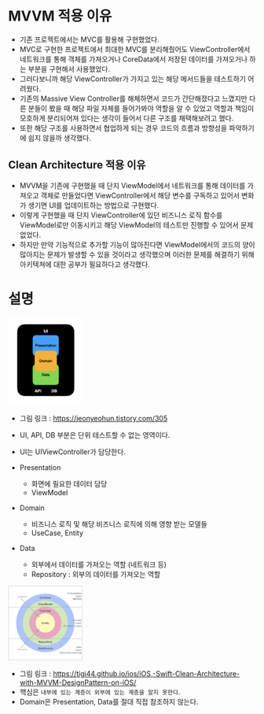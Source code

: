 # MVVM 적용 이유
- 기존 프로젝트에서는 MVC를 활용해 구현했었다.
- MVC로 구현한 프로젝트에서 최대한 MVC를 분리해줬어도 ViewController에서 네트워크를 통해 객체를 가져오거나 CoreData에서 저장된 데이터를 가져오거나 하는 부분을 구현해서 사용했었다.
- 그러다보니까 해당 ViewController가 가지고 있는 해당 메서드들을 테스트하기 어려웠다.
- 기존의 Massive View Controller를 해체하면서 코드가 간단해졌다고 느꼈지만 다른 분들이 봤을 때 해당 파일 자체를 들어가봐야 역할을 알 수 있었고 역할과 책임이 모호하게 분리되어져 있다는 생각이 들어서 다른 구조를 채택해보려고 했다.
- 또한 해당 구조를 사용하면서 협업하게 되는 경우 코드의 흐름과 방향성을 파악하기에 쉽지 않을까 생각했다.

## Clean Architecture 적용 이유
- MVVM을 기존에 구현했을 때 단지 ViewModel에서 네트워크를 통해 데이터를 가져오고 객체로 만들었다면 ViewController에서 해당 변수를 구독하고 있어서 변화가 생기면 UI를 업데이트하는 방법으로 구현했다.
- 이렇게 구현했을 때 단지 ViewController에 있던 비즈니스 로직 함수를 ViewModel로만 이동시키고 해당 ViewModel의 테스트만 진행할 수 있어서 문제 없었다.
- 하지만 만약 기능적으로 추가할 기능이 많아진다면 ViewModel에서의 코드의 양이 많아지는 문제가 발생할 수 있을 것이라고 생각했으며 이러한 문제를 해결하기 위해 아키텍쳐에 대한 공부가 필요하다고 생각했다.

# 설명
<img src="https://github.com/hhhan0315/BoxOffice/blob/main/screenshot/CleanArchitecture_1-1.png" width="30%">

- 그림 링크 : https://jeonyeohun.tistory.com/305
- UI, API, DB 부분은 단위 테스트할 수 없는 영역이다.
- UI는 UIViewController가 담당한다.

- Presentation
    - 화면에 필요한 데이터 담당
    - ViewModel
- Domain
    - 비즈니스 로직 및 해당 비즈니스 로직에 의해 영향 받는 모델들
    - UseCase, Entity
- Data
    - 외부에서 데이터를 가져오는 역할 (네트워크 등)
    - Repository : 외부의 데이터를 가져오는 역할

<img src="https://github.com/hhhan0315/BoxOffice/blob/main/screenshot/CleanArchitecture_1-2.png" width="30%">

- 그림 링크 : https://tigi44.github.io/ios/iOS,-Swift-Clean-Architecture-with-MVVM-DesignPattern-on-iOS/
- 핵심은 `내부에 있는 계층이 외부에 있는 계층을 알지 못한다`.
- Domain은 Presentation, Data를 절대 직접 참조하지 않는다.
